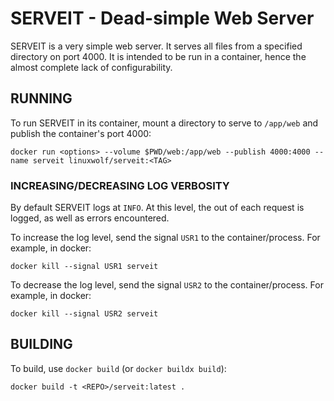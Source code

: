 # SERVEIT - Dead-simple Web Server

SERVEIT is a very simple web server. It serves all files from a specified directory on port 4000. It is intended to be run in a container, hence the almost complete lack of configurability.

## RUNNING

To run SERVEIT in its container, mount a directory to serve to `/app/web` and publish the container's port 4000:

```
docker run <options> --volume $PWD/web:/app/web --publish 4000:4000 --name serveit linuxwolf/serveit:<TAG>
```

### INCREASING/DECREASING LOG VERBOSITY

By default SERVEIT logs at `INFO`. At this level, the out of each request is logged, as well as errors encountered.

To increase the log level, send the signal `USR1` to the container/process. For example, in docker:

```
docker kill --signal USR1 serveit
```

To decrease the log level, send the signal `USR2` to the container/process. For example, in docker:

```
docker kill --signal USR2 serveit
```

## BUILDING

To build, use `docker build` (or `docker buildx build`):

```
docker build -t <REPO>/serveit:latest .
```
